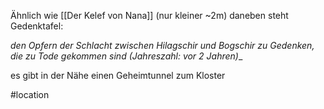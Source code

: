 Ähnlich wie [[Der Kelef von Nana]] (nur kleiner ~2m) 
daneben steht Gedenktafel:

_den Opfern der Schlacht zwischen Hilagschir und Bogschir zu Gedenken, die zu Tode gekommen sind (Jahreszahl: vor 2 Jahren)__

es gibt in der Nähe einen Geheimtunnel zum Kloster

#location 
